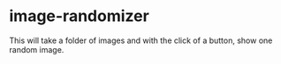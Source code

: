 # image-randomizer
 This will take a folder of images and with the click of a button, show one random image.

